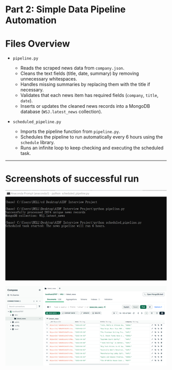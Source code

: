 # Part 2: Simple Data Pipeline Automation

# Files Overview

- `pipeline.py`
  - Reads the scraped news data from `company.json`.
  - Cleans the text fields (title, date, summary) by removing unnecessary whitespaces.
  - Handles missing summaries by replacing them with the title if necessary.
  - Validates that each news item has required fields (`company`, `title`, `date`).
  - Inserts or updates the cleaned news records into a MongoDB database (`WSJ.latest_news` collection).


- `scheduled_pipeline.py`
  - Imports the pipeline function from `pipeline.py`.
  - Schedules the pipeline to run automatically every 6 hours using the `schedule` library.
  - Runs an infinite loop to keep checking and executing the scheduled task.

---
# Screenshots of successful run

![1](Graphs/part2_prove_1.png)

![2](Graphs/part2_prove_2.png)
